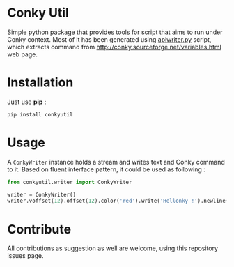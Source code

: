 # Conky Util

Simple python package that provides tools for script that aims to run under
Conky context. Most of it has been generated using
[apiwriter.py](https://github.com/Faylixe/conkyutil/blob/master/apiwriter.py)
script, which extracts command from http://conky.sourceforge.net/variables.html
web page.

# Installation

Just use **pip** :

```bash
pip install conkyutil
```

# Usage

A ``ConkyWriter`` instance holds a stream and writes text and Conky command to
it. Based on fluent interface pattern, it could be used as following :

```python
from conkyutil.writer import ConkyWriter

writer = ConkyWriter()
writer.voffset(12).offset(12).color('red').write('Hellonky !').newline()
```

# Contribute

All contributions as suggestion as well are welcome, using this repository
issues page.
